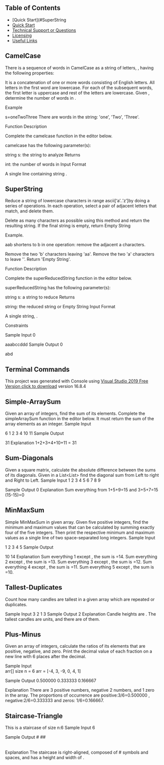 ﻿## Table of Contents
* [Quick Start](#SuperString
* [Quick Start](#CamelCase)
* [Technical Support or Questions](#technical-support-or-questions)
* [Licensing](#licensing)
* [Useful Links](#useful-links)
## CamelCase
There is a sequence of words in CamelCase as a string of letters, , having the following properties:

It is a concatenation of one or more words consisting of English letters.
All letters in the first word are lowercase.
For each of the subsequent words, the first letter is uppercase and rest of the letters are lowercase.
Given , determine the number of words in .

Example

s=oneTwoThree
There are  words in the string: 'one', 'Two', 'Three'.

Function Description

Complete the camelcase function in the editor below.

camelcase has the following parameter(s):

string s: the string to analyze
Returns

int: the number of words in 
Input Format

A single line containing string .
## SuperString

Reduce a string of lowercase characters in range ascii[‘a’..’z’]by doing a series of operations. In each operation, select a pair of adjacent letters that match, and delete them.

Delete as many characters as possible using this method and return the resulting string. If the final string is empty, return Empty String

Example.


aab shortens to b in one operation: remove the adjacent a characters.


Remove the two 'b' characters leaving 'aa'. Remove the two 'a' characters to leave ''. Return 'Empty String'.

Function Description

Complete the superReducedString function in the editor below.

superReducedString has the following parameter(s):

string s: a string to reduce
Returns

string: the reduced string or Empty String
Input Format

A single string, .

Constraints

Sample Input 0

aaabccddd
Sample Output 0

abd
## Terminal Commands

This project was generated with Console using [Visual Studio 2019 Free Version click to download](https://visualstudio.microsoft.com/downloads/) version 16.8.4

## Simple-ArraySum
Given an array of integers, find the sum of its elements.
Complete the simpleArraySum function in the editor below. It must return the sum of the array elements as an integer.
Sample Input

6
1 2 3 4 10 11
Sample Output

31
Explanation
1+2+3+4+10+11 = 31

## Sum-Diagonals
Given a square matrix, calculate the absolute difference between the sums of its diagonals.
Given in a List<List<int>> find the diagonal sum from Left to right and Right to Left.
Sample Input 
1 2 3
4 5 6
7 8 9

Sample Output
0
Explanation
Sum everything from 1+5+9=15 and 3+5+7=15 (15-15)=0


## MinMaxSum
Simple MinMaxSum in given array.
Given five positive integers, find the minimum and maximum values that can be calculated by summing exactly four of the five integers. 
Then print the respective minimum and maximum values as a single line of two space-separated long integers.
Sample Input

1 2 3 4 5
Sample Output

10 14
Explanation
Sum everything 1 except , the sum is =14.
Sum everything 2 except , the sum is =13.
Sum everything 3 except , the sum is =12.
Sum everything 4 except , the sum is =11.
Sum everything 5 except , the sum is =10.

## Tallest-Duplicates
Count how many candles are tallest in a given array which are repeated or duplicates.

Sample Input
3 2 1 3
Sample Output
2
Explanation
Candle heights are . The tallest candles are  units, and there are  of them.

## Plus-Minus
Given an array of integers, calculate the ratios of its elements that are positive, negative, and zero. 
Print the decimal value of each fraction on a new line with 6 places after the decimal.

Sample Input  
arr[] size n = 6
arr = [-4, 3, -9, 0, 4, 1]

Sample Output
0.500000
0.333333
0.166667

Explanation
There are 3 positive numbers,  negative 2 numbers, and 1 zero in the array.
The proportions of occurrence are positive:3/6=0.500000 , negative:2/6=0.333333  and zeros: 1/6=0.166667.


## Staircase-Triangle
This is a staircase of size n:6
Sample Input
6 

Sample Output
     #
    ##
   ###
  ####
 #####
######

Explanation
The staircase is right-aligned, composed of # symbols and spaces, and has a height and width of .
